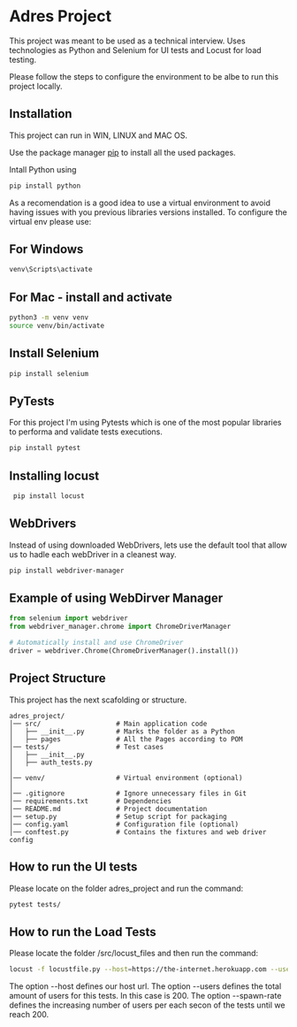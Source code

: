 # Adres Project 

This project was meant to be used as a technical interview. Uses technologies as Python and Selenium for UI tests and Locust for load testing. 

Please follow the steps to configure the environment to be albe to run this project locally. 

## Installation

This project can run in WIN, LINUX and MAC OS.

Use the package manager [pip](https://pip.pypa.io/en/stable/) to install all the used packages.

Intall Python using 

```bash
pip install python
```

As a recomendation is a good idea to use a virtual environment to avoid having issues with you previous libraries versions installed. 
To configure the virtual env please use: 

## For Windows 
```bash
venv\Scripts\activate
```

## For Mac - install and activate
```bash
python3 -m venv venv
source venv/bin/activate
```
## Install Selenium 
```bash
pip install selenium
```

## PyTests
For this project I'm using Pytests which is one of the most popular libraries to performa and validate tests executions. 
```bash
pip install pytest
```

## Installing locust
```bash
 pip install locust
```

## WebDrivers
Instead of using downloaded WebDrivers, lets use the default tool that allow us to hadle each webDriver in a cleanest way. 

```bash
pip install webdriver-manager
```


## Example of using WebDirver Manager

```python
from selenium import webdriver
from webdriver_manager.chrome import ChromeDriverManager

# Automatically install and use ChromeDriver
driver = webdriver.Chrome(ChromeDriverManager().install())
```
## Project Structure
This project has the next scafolding or structure.
```
adres_project/
│── src/                   # Main application code
│   ├── __init__.py        # Marks the folder as a Python
│   ├── pages              # All the Pages according to POM
│── tests/                 # Test cases
│   ├── __init__.py
│   ├── auth_tests.py
│
│── venv/                  # Virtual environment (optional)
│
│── .gitignore             # Ignore unnecessary files in Git
│── requirements.txt       # Dependencies
│── README.md              # Project documentation
│── setup.py               # Setup script for packaging
│── config.yaml            # Configuration file (optional)
│── conftest.py            # Contains the fixtures and web driver config
```


## How to run the UI tests
Please locate on the folder adres_project and run the command: 

```bash
pytest tests/
```

## How to run the Load Tests

Please locate the folder /src/locust_files and then run the command: 

```bash
locust -f locustfile.py --host=https://the-internet.herokuapp.com --users 200 --spawn-rate 10
```

The option --host defines our host url. 
The option --users defines the total amount of users for this tests. In this case is 200. 
The option --spawn-rate defines the increasing number of users per each secon of the tests until we reach 200.
